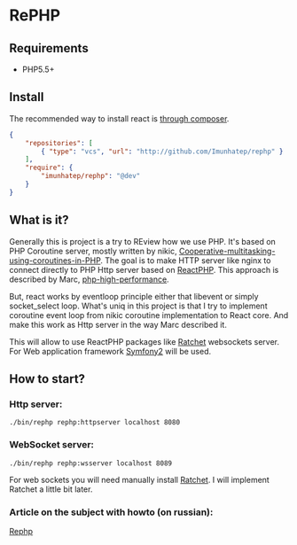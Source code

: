 # RePHP

Requirements
------------

* PHP5.5+

## Install

The recommended way to install react is [through composer](http://getcomposer.org).

```JSON
{
    "repositories": [
        { "type": "vcs", "url": "http://github.com/Imunhatep/rephp" }
    ],
    "require": {
        "imunhatep/rephp": "@dev"
    }
}
```

## What is it?

Generally this is project is a try to REview how we use PHP. It's based on PHP Coroutine server, mostly written by nikic,  [Cooperative-multitasking-using-coroutines-in-PHP](http://nikic.github.io/2012/12/22/Cooperative-multitasking-using-coroutines-in-PHP.html).
The goal is to make HTTP server like nginx to connect directly to PHP Http server based on [ReactPHP](http://reactphp.org/). This approach is described by Marc, [php-high-performance](http://marcjschmidt.de/blog/2014/02/08/php-high-performance.html).

But, react works by eventloop principle either that libevent or simply socket_select loop. What's uniq in this project is that I try to implement coroutine event loop from nikic coroutine implementation to React core. And make this work as Http server in the way Marc described it.

This will allow to use ReactPHP packages like [Ratchet](http://socketo.me/) websockets server.
For Web application framework [Symfony2](http://symfony.com) will be used.

## How to start?

### Http server:
```
./bin/rephp rephp:httpserver localhost 8080
```


### WebSocket server:
```
./bin/rephp rephp:wsserver localhost 8089
```

For web sockets you will need manually install [Ratchet](http://socketo.me/). I will implement Ratchet a little bit later.

### Article on the subject with howto (on russian):
[Rephp](http://habrahabr.ru/post/220393/)
